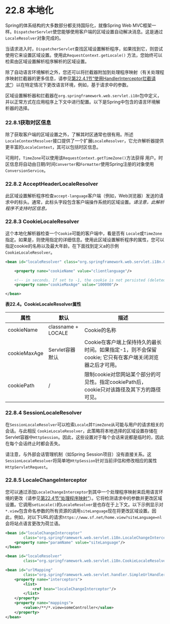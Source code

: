 # 22.8 本地化

Spring的体系结构的大多数部分都支持国际化，就像Spring Web MVC框架一样。`DispatcherServlet`使您能够使用客户端的区域设置自动解决消息。这是通过`LocaleResolver`对象完成的。

当请求进入时，`DispatcherServlet`查找区域设置解析程序，如果找到它，则尝试使用它来设置区域设置。使用此`RequestContext.getLocale()` 方法，您始终可以检索由区域设置解析程序解析的区域设置。

除了自动语言环境解析之外，您还可以将拦截器附加到处理程序映射（有关处理程序映射拦截器的更多信息，请参见[第22.4.1节“使用HandlerInterceptor拦截请求”](mvc.html#mvc-handlermapping-interceptor)）以在特定情况下更改语言环境，例如，基于请求中的参数。

区域设置解析器和拦截器在`org.springframework.web.servlet.i18n`包中定义， 并以正常方式在应用程序上下文中进行配置。以下是Spring中包含的语言环境解析器的选择。

### 22.8.1获取时区信息

除了获取客户端的区域设置之外，了解其时区通常也很有用。所述`LocaleContextResolver`接口提供了一个扩展`LocaleResolver`，它允许解析器提供更丰富的`LocaleContext`，其可以包括时区信息。

可用时，`TimeZone`可以使用该`RequestContext.getTimeZone()`方法获得 用户。时区信息将自动由日期/时间`Converter`和`Formatter`使用Spring注册的对象使用`ConversionService`。

### 22.8.2 AcceptHeaderLocaleResolver

此区域设置解析程序检查`accept-language`客户端（例如，Web浏览器）发送的请求中的标头。通常，此标头字段包含客户端操作系统的区域设置。*请注意，此解析程序不支持时区信息。*

### 22.8.3 CookieLocaleResolver

这个本地化解析器检查一个`Cookie`可能的客户端中，看是否有 `Locale`或`TimeZone`指定。如果是，则使用指定的详细信息。使用此区域设置解析程序的属性，您可以指定cookie的名称以及最大年龄。在下面找到定义a的示例`CookieLocaleResolver`。

```xml
<bean id="localeResolver" class="org.springframework.web.servlet.i18n.CookieLocaleResolver">

    <property name="cookieName" value="clientlanguage"/>

    <!-- in seconds. If set to -1, the cookie is not persisted (deleted when browser shuts down) -->
    <property name="cookieMaxAge" value="100000"/>

</bean>
```

**表22.4。CookieLocaleResolver属性**

| 属性         | 默认               | 描述                                                         |
| ------------ | ------------------ | ------------------------------------------------------------ |
| cookieName   | classname + LOCALE | Cookie的名称                                                 |
| cookieMaxAge | Servlet容器默认    | Cookie在客户端上保持持久的最长时间。如果指定-1，则不会保留cookie; 它只有在客户端关闭浏览器之后才可用。 |
| cookiePath   | /                  | 限制cookie对您网站某个部分的可见性。指定cookiePath后，cookie只对该路径及其下方的路径可见。 |

### 22.8.4 SessionLocaleResolver

在`SessionLocaleResolver`可以检索`Locale`并`TimeZone`从可能与用户的请求相关的会话。与此相反 `CookieLocaleResolver`，此策略将本地选择的区域设置存储在Servlet容器中`HttpSession`。因此，这些设置对于每个会话来说都是临时的，因此在每个会话终止时都会丢失。

请注意，与外部会话管理机制（如Spring Session项目）没有直接关系。这`SessionLocaleResolver`将简单地`HttpSession`针对当前评估和修改相应的属性`HttpServletRequest`。

### 22.8.5 LocaleChangeInterceptor

您可以通过添加`LocaleChangeInterceptor`到其中一个处理程序映射来启用语言环境的更改（请参见[第22.4节“处理程序映射”](mvc.html#mvc-handlermapping)）。它将检测请求中的参数并更改区域设置。它调用`setLocale()`的`LocaleResolver`是也存在于上下文。以下示例显示对`*.view`包含命名参数的所有资源的调用`siteLanguage`现在将更改区域设置。因此，例如，对以下URL的请求`https://www.sf.net/home.view?siteLanguage=nl`会将站点语言更改为荷兰语。

```xml
<bean id="localeChangeInterceptor"
        class="org.springframework.web.servlet.i18n.LocaleChangeInterceptor">
    <property name="paramName" value="siteLanguage"/>
</bean>

<bean id="localeResolver"
        class="org.springframework.web.servlet.i18n.CookieLocaleResolver"/>

<bean id="urlMapping"
        class="org.springframework.web.servlet.handler.SimpleUrlHandlerMapping">
    <property name="interceptors">
        <list>
            <ref bean="localeChangeInterceptor"/>
        </list>
    </property>
    <property name="mappings">
        <value>/**/*.view=someController</value>
    </property>
</bean>
```


